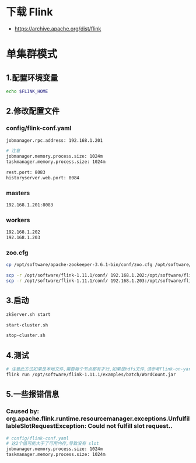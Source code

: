 # 下载 Flink
- https://archive.apache.org/dist/flink

# 单集群模式
## 1.配置环境变量
```sh
echo $FLINK_HOME
```
## 2.修改配置文件
### config/flink-conf.yaml
```sh
jobmanager.rpc.address: 192.168.1.201

# 注意
jobmanager.memory.process.size: 1024m
taskmanager.memory.process.size: 1024m

rest.port: 8083
historyserver.web.port: 8084
```
### masters
```sh
192.168.1.201:8083
```
### workers
```sh
192.168.1.202
192.168.1.203
```
### zoo.cfg
```sh
cp /opt/software/apache-zookeeper-3.6.1-bin/conf/zoo.cfg /opt/software/flink-1.11.1/conf/

scp -r /opt/software/flink-1.11.1/conf/ 192.168.1.202:/opt/software/flink-1.11.1/conf/
scp -r /opt/software/flink-1.11.1/conf/ 192.168.1.203:/opt/software/flink-1.11.1/conf/
```
## 3.启动
```sh
zkServer.sh start

start-cluster.sh

stop-cluster.sh
```
## 4.测试
```sh
# 注意此方法如果是本地文件,需要每个节点都有才行,如果是hdfs文件,请参考Flink-on-yarn 模式
flink run /opt/software/flink-1.11.1/examples/batch/WordCount.jar
```
## 5.一些报错信息
### Caused by: org.apache.flink.runtime.resourcemanager.exceptions.UnfulfillableSlotRequestException: Could not fulfill slot request..
```sh 
# config/flink-conf.yaml
# 这2个值可能大于了可用内存,导致没有 slot
jobmanager.memory.process.size: 1024m
taskmanager.memory.process.size: 1024m
```
